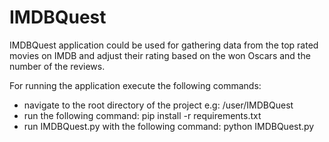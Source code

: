 # IMDBQuest

IMDBQuest application could be used for gathering data from the top rated movies on IMDB 
and adjust their rating based on the won Oscars and the number of the reviews. 

For running the application execute the following commands:
- navigate to the root directory of the project e.g: /user/IMDBQuest
- run the following command: pip install -r requirements.txt
- run IMDBQuest.py with the following command: python IMDBQuest.py